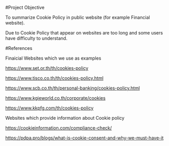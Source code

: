 #Project Objective

To summarize Cookie Policy in public website (for example Financial website).

Due to Cookie Policy that appear on websites are too long and some users have difficulty to understand.


#References

Finaicial Websites which we use as examples

https://www.set.or.th/th/cookies-policy

https://www.tisco.co.th/th/cookies-policy.html

https://www.scb.co.th/th/personal-banking/cookies-policy.html

https://www.kgieworld.co.th/corporate/cookies

https://www.kkpfg.com/th/cookies-policy


Websites which provide information about Cookie policy

https://cookieinformation.com/compliance-check/

https://pdpa.pro/blogs/what-is-cookie-consent-and-why-we-must-have-it